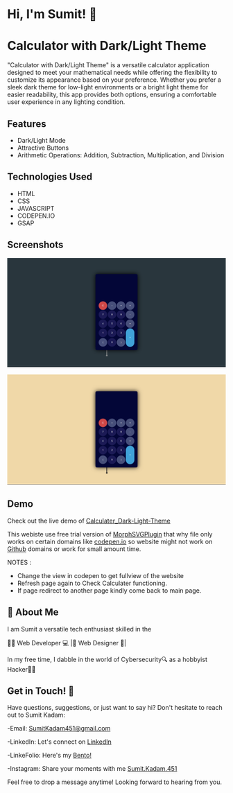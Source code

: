 
# Hi, I'm Sumit! 👋



# Calculator with Dark/Light Theme

"Calculator with Dark/Light Theme" is a versatile calculator application designed to meet your mathematical needs while offering the flexibility to customize its appearance based on your preference. Whether you prefer a sleek dark theme for low-light environments or a bright light theme for easier readability, this app provides both options, ensuring a comfortable user experience in any lighting condition.

## Features

- Dark/Light Mode
- Attractive Buttons
- Arithmetic Operations: Addition, Subtraction, Multiplication, and Division 
 



## Technologies Used

- HTML
- CSS
- JAVASCRIPT
- CODEPEN.IO
- GSAP
## Screenshots

![App Screenshot](https://github.com/SumitKadam451/Calculater_Dark-Light-Theme/blob/main/Screenshot_dark.png)

![App Screenshot](https://github.com/SumitKadam451/Calculater_Dark-Light-Theme/blob/main/Screenshot_light.png)



## Demo

Check out the live demo of [Calculater_Dark-Light-Theme](https://codepen.io/Sumit-Kadam/pen/zYbbobX)

This webiste use free trial version of [MorphSVGPlugin](https://gsap.com/) that why file only works on certain domains like [codepen.io](https://codepen.io/trending) so website might not work on [Github](https://github.com/) domains or work for small amount time.

NOTES :  
- Change the view in codepen to get fullview of the website 
- Refresh page again to Check Calculater functioning.
- If page redirect to another page kindly come back to main page.
## 🚀 About Me
I am Sumit a versatile tech enthusiast skilled in the

👨‍💻 Web Developer 💻 |🎨 Web Designer 🎨| 

In my free time, I dabble in the world of Cybersecurity🔍 as a hobbyist Hacker👨‍💻


## Get in Touch! 📩

Have questions, suggestions, or just want to say hi? Don't hesitate to reach out to Sumit Kadam:

-Email: SumitKadam451@gmail.com

-LinkedIn: Let's connect on [LinkedIn](https://www.linkedin.com/in/sumit-kadam-58b2102b2/)

-LinkeFolio: Here's my [Bento! ](https://bento.me/sumit-linkfolio)

-Instagram: Share your moments with me [Sumit.Kadam.451](https://www.instagram.com/sumit.kadam.451/)

Feel free to drop a message anytime! Looking forward to hearing from you.
